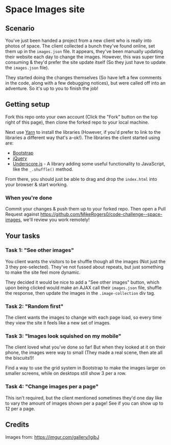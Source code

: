 # Space Images site

## Scenario

You've just been handed a project from a new client who is really into photos of space. The client collected a bunch they've found online, set them up in the `images.json` file. It appears, they've been manually updating their website each day to change the images. However, this was super time consuming & they'd prefer the site update itself (So they just have to update the `images.json` file).

They started doing the changes themselves (So have left a few comments in the code, along with a few debugging notices), but were called off into an adventure. So it's up to you to finish the job! 

## Getting setup

Fork this repo onto your own account (Click the "Fork" button on the top right of this page), then clone the forked repo to your local machine.

Next use [Yarn](https://yarnpkg.com/en/docs/install) to install the libraries (However, if you'd prefer to link to the libraries a different way that's a-ok!). The libraries the client started using are:

 - [Bootstrap](https://getbootstrap.com/docs/4.2/getting-started/introduction/)
 - [jQuery](https://api.jquery.com/)
 - [Underscore.js](https://underscorejs.org/) - A library adding some useful functionality to JavaScript, like the `_.shuffle()` method.

From there, you should just be able to drag and drop the `index.html` into your browser & start working.

### When you're done

Commit your changes & push them up to your forked repo. Then open a Pull Request against https://github.com/MikeRogers0/code-challenge--space-images, we'll review you work remotely!

## Your tasks

### Task 1: "See other images"

You client wants the visitors to be shuffle though all the images (Not just the 3 they pre-selected). They've not fussed about repeats, but just something to make the site feel more dynamic. 

They decided it would be nice to add a "See other images" button, which upon being clicked would make an AJAX call their `images.json` file, shuffle the response, then update the images in the `.image-collection` div tag.

### Task 2: "Random first"

The client wants the images to change with each page load, so every time they view the site it feels like a new set of images. 

### Task 3: "Images look squished on my mobile"

The client loved what you've done so far! But when they looked at it on their phone, the images were way to small (They made a real scene, then ate all the biscuits!)!

Find a way to use the grid system in Bootstrap to make the images larger on smaller screens, while on desktops still show 3 per a row.

### Task 4: "Change images per a page"

This isn't required, but the client mentioned sometimes they'd one day like to vary the amount of images shown per a page! See if you can show up to 12 per a page.

## Credits

Images from: https://imgur.com/gallery/lgibJ
